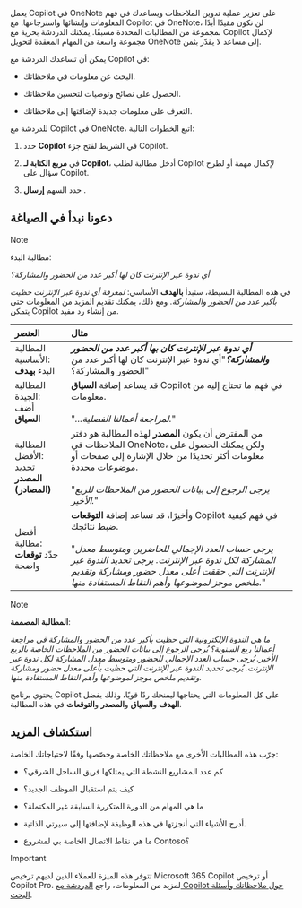 يعمل Copilot في OneNote على تعزيز عملية تدوين الملاحظات ويساعدك في فهم المعلومات وإنشائها واسترجاعها. مع Copilot في OneNote، لن تكون مقيدًا أبدًا بمجموعة من المطالبات المحددة مسبقًا. يمكنك الدردشة بحرية مع Copilot لإكمال مجموعة واسعة من المهام المعقدة لتحويل OneNote إلى مساعد لا يقدّر بثمن. 

يمكن أن تساعدك الدردشة مع Copilot في:

- البحث عن معلومات في ملاحظاتك.

- الحصول على نصائح وتوصيات لتحسين ملاحظاتك.

- التعرف على معلومات جديدة لإضافتها إلى ملاحظاتك.

للدردشة مع Copilot في OneNote، اتبع الخطوات التالية:

1. حدد **Copilot** في الشريط لفتح جزء Copilot.

1. في **مربع الكتابة لـ Copilot**، أدخل مطالبة لطلب Copilot لإكمال مهمة أو لطرح سؤال على Copilot.

1. حدد السهم **إرسال** .

## دعونا نبدأ في الصياغة

> [!NOTE]
> مطالبة البدء:
>
> _أي ندوة عبر الإنترنت كان لها أكبر عدد من الحضور والمشاركة؟_

في هذه المطالبة البسيطة، ستبدأ **بالهدف** الأساسي: _لمعرفة أي ندوة عبر الإنترنت حظيت بأكبر عدد من الحضور والمشاركة_. ومع ذلك، يمكنك تقديم المزيد من المعلومات حتى يتمكن Copilot من إنشاء رد مفيد.

| العنصر | مثال |
| :------ | :------- |
| المطالبة الأساسية: <br>البدء **بهدف** | **_أي ندوة عبر الإنترنت كان بها أكبر عدد من الحضور والمشاركة؟_**"أي ندوة عبر الإنترنت كان لها أكبر عدد من الحضور والمشاركة؟" |
| المطالبة الجيدة: <br>أضف **السياق** | قد يساعد إضافة **السياق** Copilot في فهم ما تحتاج إليه من معلومات.<br><br>"_...لمراجعة أعمالنا الفصلية._" |
| المطالبة الأفضل: <br>تحديد **المصدر (المصادر)** | من المفترض أن يكون **المصدر** لهذه المطالبة هو دفتر الملاحظات في OneNote، ولكن يمكنك الحصول على معلومات أكثر تحديدًا من خلال الإشارة إلى صفحات أو موضوعات محددة.<br><br>"_يرجى الرجوع إلى بيانات الحضور من الملاحظات للربع الأخير._" |
| أفضل مطالبة: <br>حدّد **توقعات** واضحة | وأخيرًا، قد تساعد إضافة **التوقعات** Copilot في فهم كيفية ضبط نتائجك.<br><br>"_يرجى حساب العدد الإجمالي للحاضرين ومتوسط معدل المشاركة لكل ندوة عبر الإنترنت. يرجى تحديد الندوة عبر الإنترنت التي حققت أعلى معدل حضور ومشاركة وتقديم ملخص موجز لموضوعها وأهم النقاط المستفادة منها._" |

> [!NOTE]
> **المطالبة المصممة**:
>
> _ما هي الندوة الإلكترونية التي حظيت بأكبر عدد من الحضور والمشاركة في مراجعة أعمالنا ربع السنوية؟ يُرجى الرجوع إلى بيانات الحضور من الملاحظات الخاصة بالربع الأخير. يُرجى حساب العدد الإجمالي للحضور ومتوسط معدل المشاركة لكل ندوة عبر الإنترنت. يُرجى تحديد الندوة عبر الإنترنت التي حظيت بأعلى معدل حضور ومشاركة وتقديم ملخص موجز لموضوعها وأهم النقاط المستفادة منها._

يحتوي برنامج Copilot على كل المعلومات التي يحتاجها ليمنحك ردًا قويًا، وذلك بفضل **الهدف** و**السياق** و**المصدر** و**التوقعات** في هذه المطالبة.

## استكشاف المزيد

جرّب هذه المطالبات الأخرى مع ملاحظاتك الخاصة وخصّصها وفقًا لاحتياجاتك الخاصة: 

- كم عدد المشاريع النشطة التي يمتلكها فريق الساحل الشرقي؟

- كيف يتم استقبال الموظف الجديد؟

- ما هي المهام من الدورة المتكررة السابقة غير المكتملة؟

- أدرج الأشياء التي أنجزتها في هذه الوظيفة لإضافتها إلى سيرتي الذاتية.

- ما هي نقاط الاتصال الخاصة بي لمشروع Contoso؟

> [!IMPORTANT]
> تتوفر هذه الميزة للعملاء الذين لديهم ترخيص Microsoft 365 Copilot أو ترخيص Copilot Pro. لمزيد من المعلومات، راجع [الدردشة مع Copilot حول ملاحظاتك وأسئلة البحث](https://support.microsoft.com/office/chat-with-copilot-about-your-notes-and-research-questions-8be75b91-d4d3-461e-af9a-fadfe208b589).